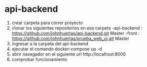 # api-backend

1. crear carpeta para correr proyecto
2. clonar los siguientes repositorios en esa carpeta
	-api-backend : https://github.com/johnhuertas/api-backend.git  Master
	-front : https://github.com/johnhuertas/prueba_web_ui.git Master
3. ingresar a la carpeta del api-backend
4. ejecutar el comando docker-compose up -d 
5. abrir navegador en el siguiente url http://localhost:8000
6. comprobar funcionamiento
